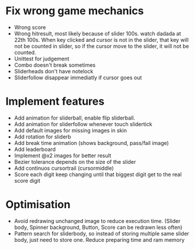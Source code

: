 # Fix wrong game mechanics
- Wrong score
- Wrong hitresult, most likely because of slider 100s. watch dadada at 22th 100s. When key clicked and cursor is not in the slider, that key will not be counted in slider, so if the cursor move to the slider, it will not be counted.
- Unittest for judgement
- Combo doesn't break sometimes
- Sliderheads don't have notelock
- Sliderfollow disappear immediatly if cursor goes out

# Implement features
- Add animation for sliderball, enable flip sliderball.
- Add animation for sliderfollow whenever touch slidertick
- Add default images for missing images in skin
- Add rotation for sliderb
- Add break time animation (shows background, pass/fail image)
- Add leaderboard
- Implement @x2 images for better result
- Bezier tolerance depends on the size of the slider
- Add continuos cursortrail (cursormiddle)
- Score each digit keep changing until that biggest digit get to the real score digit

# Optimisation
- Avoid redrawing unchanged image to reduce execution time. (Slider body, Spinner background, Button, Score can be redrawn less often)
- Pattern search for sliderbody, so instead of storing multiple same slider body, just need to store one. Reduce preparing time and ram memory
